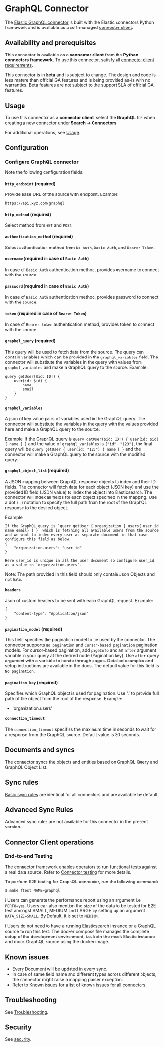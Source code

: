 # GraphQL Connector

The [Elastic GraphQL connector](../connectors/sources/graphql.py) is built with the Elastic connectors Python framework and is available as a self-managed [connector client](https://www.elastic.co/guide/en/enterprise-search/current/build-connector.html).

## Availability and prerequisites

This connector is available as a **connector client** from the **Python connectors framework**. To use this connector, satisfy all [connector client requirements](https://www.elastic.co/guide/en/enterprise-search/master/build-connector.html).

This connector is in **beta** and is subject to change. The design and code is less mature than official GA features and is being provided as-is with no warranties. Beta features are not subject to the support SLA of official GA features.

## Usage

To use this connector as a **connector client**, select the **GraphQL** tile when creating a new connector under **Search -> Connectors**.

For additional operations, see [Usage](https://www.elastic.co/guide/en/enterprise-search/master/connectors-usage.html).

## Configuration

### Configure GraphQL connector

Note the following configuration fields:

#### `http_endpoint`  (required)

Provide base URL of the source with endpoint. Example:

 `https://api.xyz.com/graphql`

#### `http_method`  (required)

Select method from `GET` and `POST`.

#### `authentication_method`  (required)

Select authentication method from `No Auth`, `Basic Auth`, and `Bearer Token`.

#### `username` (required in case of `Basic Auth`)

In case of `Basic Auth` authentication method, provides username to connect with the source.

#### `password` (required in case of `Basic Auth`)

In case of `Basic Auth` authentication method, provides password to connect with the source.

#### `token` (required in case of `Bearer Token`)

In case of `Bearer token` authentication method, provides token to connect with the source.

#### `graphql_query` (required)

This query will be used to fetch data from the source. The query can contain variables which can be provided in the `graphql_variables` field. The connector will substitute the variables in the query with values from `graphql_variables` and make a GraphQL query to the source. Example:

```
query getUser($id: ID!) { 
    user(id: $id) {
        name 
        email 
    }
}
```

#### `graphql_variables`

A json of key value pairs of variables used in the GraphQL query. The connector will substitute the variables in the query with the values provided here and make a GraphQL query to the source.

Example: If the GraphQL query is `query getUser($id: ID!) { user(id: $id) { name } }` and the value of `graphql_variables` is `{"id": "123"}`, the final query will be `query getUser { user(id: "123") { name } }` and the connector will make a GraphQL query to the source with the modified query.

#### `graphql_object_list` (required)

A JSON mapping between GraphQL response objects to index and their ID fields. The connector will fetch data for each object (JSON key) and use the provided ID field (JSON value) to index the object into Elasticsearch. The connector will index all fields for each object specified in the mapping. Use a dot `(.)` notation to specify the full path from the root of the GraphQL response to the desired object.

Example: 

```
If the GraphQL query is `query getUser { organization { users{ user_id name email} } }` which is fetching all available users from the source and we want to index every user as separate document in that case configure this field as below.
{
    "organization.users": "user_id"
}

Here user_id is unique in all the user document so configure user_id as a value to `organization.users`.
```

Note: The path provided in this field should only contain Json Objects and not lists.

#### `headers`

Json of custom headers to be sent with each GraphQL request. Example:

```
{
    "content-type": "Application/json"
}
```

#### `pagination_model` (required)

This field specifies the pagination model to be used by the connector. The connector supports `No pagination` and `Cursor-based pagination` pagination models. For cursor-based pagination, add `pageInfo` and an `after` argument variable in your query at the desired node (Pagination key). Use `after` query argument with a variable to iterate through pages. Detailed examples and setup instructions are available in the docs. The default value for this field is `No pagination`.

#### `pagination_key` (required)

Specifies which GraphQL object is used for pagination. Use '.' to provide full path of the object from the root of the response. Example:

- 'organization.users'

#### `connection_timeout`

The `connection_timeout` specifies the maximum time in seconds to wait for a response from the GraphQL source. Default value is 30 seconds.

## Documents and syncs

The connector syncs the objects and entities based on GraphQL Query and GraphQL Object List.

## Sync rules

[Basic sync rules](https://www.elastic.co/guide/en/enterprise-search/current/sync-rules.html#sync-rules-basic) are identical for all connectors and are available by default.

## Advanced Sync Rules

Advanced sync rules are not available for this connector in the present version.

## Connector Client operations

### End-to-end Testing

The connector framework enables operators to run functional tests against a real data source. Refer to [Connector testing](https://www.elastic.co/guide/en/enterprise-search/master/build-connector.html#build-connector-testing) for more details.

To perform E2E testing for GraphQL connector, run the following command:

```shell
$ make ftest NAME=graphql
```

ℹ️ Users can generate the performance report using an argument i.e. `PERF8=yes`. Users can also mention the size of the data to be tested for E2E test amongst SMALL, MEDIUM and LARGE by setting up an argument `DATA_SIZE=SMALL`. By Default, it is set to `MEDIUM`.

ℹ️ Users do not need to have a running Elasticsearch instance or a GraphQL source to run this test. The docker compose file manages the complete setup of the development environment, i.e. both the mock Elastic instance and mock GraphQL source using the docker image.

## Known issues

- Every Document will be updated in every sync.
- In case of same field name and different types across different objects, the connector might raise a mapping parser exception.
- Refer to [Known issues](https://www.elastic.co/guide/en/enterprise-search/master/connectors-known-issues.html) for a list of known issues for all connectors.

## Troubleshooting

See [Troubleshooting](https://www.elastic.co/guide/en/enterprise-search/master/connectors-troubleshooting.html).

## Security

See [security](https://www.elastic.co/guide/en/enterprise-search/master/connectors-security.html).

